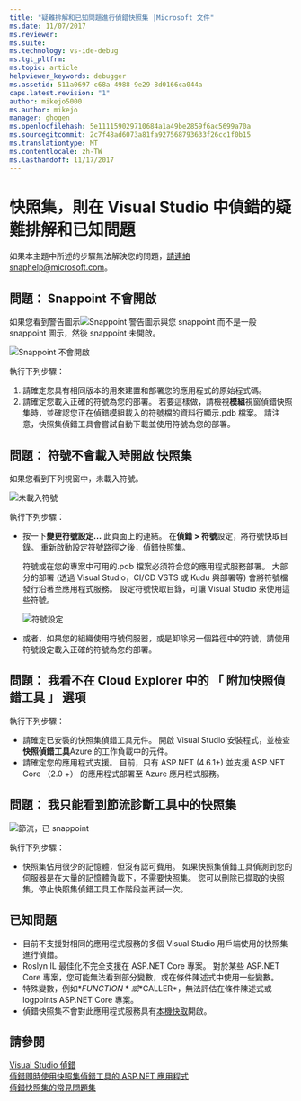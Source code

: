 ```yaml
---
title: "疑難排解和已知問題進行偵錯快照集 |Microsoft 文件"
ms.date: 11/07/2017
ms.reviewer: 
ms.suite: 
ms.technology: vs-ide-debug
ms.tgt_pltfrm: 
ms.topic: article
helpviewer_keywords: debugger
ms.assetid: 511a0697-c68a-4988-9e29-8d0166ca044a
caps.latest.revision: "1"
author: mikejo5000
ms.author: mikejo
manager: ghogen
ms.openlocfilehash: 5e111159029710684a1a49be2859f6ac5699a70a
ms.sourcegitcommit: 2c7f48ad6073a81fa927568793633f26cc1f0b15
ms.translationtype: MT
ms.contentlocale: zh-TW
ms.lasthandoff: 11/17/2017
---
```

# <a name="troubleshooting-and-known-issues-for-snapshot-debugging-in-visual-studio"></a>快照集，則在 Visual Studio 中偵錯的疑難排解和已知問題

如果本主題中所述的步驟無法解決您的問題，請連絡snaphelp@microsoft.com。

## <a name="issue-snappoint-does-not-turn-on"></a>問題： Snappoint 不會開啟

如果您看到警告圖示![Snappoint 警告圖示](../debugger/media/snapshot-troubleshooting-snappoint-warning-icon.png "Snappoint 警告圖示")與您 snappoint 而不是一般 snappoint 圖示，然後 snappoint 未開啟。

![Snappoint 不會開啟](../debugger/media/snapshot-troubleshooting-dont-turn-on.png "Snappoint 不會開啟")

執行下列步驟：

1. 請確定您具有相同版本的用來建置和部署您的應用程式的原始程式碼。
1. 請確定您載入正確的符號為您的部署。 若要這樣做，請檢視**模組**視窗偵錯快照集時，並確認您正在偵錯模組載入的符號檔的資料行顯示.pdb 檔案。 請注意，快照集偵錯工具會嘗試自動下載並使用符號為您的部署。

## <a name="issue-symbols-do-not-load-when-i-open-a-snapshot"></a>問題： 符號不會載入時開啟 快照集

如果您看到下列視窗中，未載入符號。

![未載入符號](../debugger/media/snapshot-troubleshooting-symbols-wont-load.png "不載入符號")

執行下列步驟：

- 按一下**變更符號設定...** 此頁面上的連結。 在**偵錯 > 符號**設定，將符號快取目錄。 重新啟動設定符號路徑之後，偵錯快照集。

   符號或在您的專案中可用的.pdb 檔案必須符合您的應用程式服務部署。 大部分的部署 (透過 Visual Studio，CI/CD VSTS 或 Kudu 與部署等) 會將符號檔發行沿著至應用程式服務。 設定符號快取目錄，可讓 Visual Studio 來使用這些符號。

   ![符號設定](../debugger/media/snapshot-troubleshooting-symbol-settings.png "符號設定")

- 或者，如果您的組織使用符號伺服器，或是卸除另一個路徑中的符號，請使用符號設定載入正確的符號為您的部署。

## <a name="issue-i-cannot-see-the-attach-snapshot-debugger-option-in-the-cloud-explorer"></a>問題： 我看不在 Cloud Explorer 中的 「 附加快照偵錯工具 」 選項

執行下列步驟：

- 請確定已安裝的快照集偵錯工具元件。 開啟 Visual Studio 安裝程式，並檢查**快照偵錯工具**Azure 的工作負載中的元件。
- 請確定您的應用程式支援。 目前，只有 ASP.NET (4.6.1+) 並支援 ASP.NET Core （2.0 +） 的應用程式部署至 Azure 應用程式服務。

## <a name="issue-i-only-see-throttled-snapshots-in-the-diagnostic-tools"></a>問題： 我只能看到節流診斷工具中的快照集

![節流，已 snappoint](../debugger/media/snapshot-troubleshooting-throttled-snapshots.png "節流 snappoint")

執行下列步驟：

- 快照集佔用很少的記憶體，但沒有認可費用。 如果快照集偵錯工具偵測到您的伺服器是在大量的記憶體負載下，不需要快照集。 您可以刪除已擷取的快照集，停止快照集偵錯工具工作階段並再試一次。

## <a name="known-issues"></a>已知問題

- 目前不支援對相同的應用程式服務的多個 Visual Studio 用戶端使用的快照集進行偵錯。
- Roslyn IL 最佳化不完全支援在 ASP.NET Core 專案。 對於某些 ASP.NET Core 專案，您可能無法看到部分變數，或在條件陳述式中使用一些變數。 
- 特殊變數，例如*$FUNCTION*或*$CALLER*，無法評估在條件陳述式或 logpoints ASP.NET Core 專案。
- 偵錯快照集不會對此應用程式服務具有[本機快取](https://docs.microsoft.com/en-us/azure/app-service/app-service-local-cache)開啟。

## <a name="see-also"></a>請參閱

[Visual Studio 偵錯](../debugger/index.md)  
[偵錯即時使用快照集偵錯工具的 ASP.NET 應用程式](../debugger/debug-live-azure-applications.md)  
[偵錯快照集的常見問題集](../debugger/debug-live-azure-apps-faq.md)  
